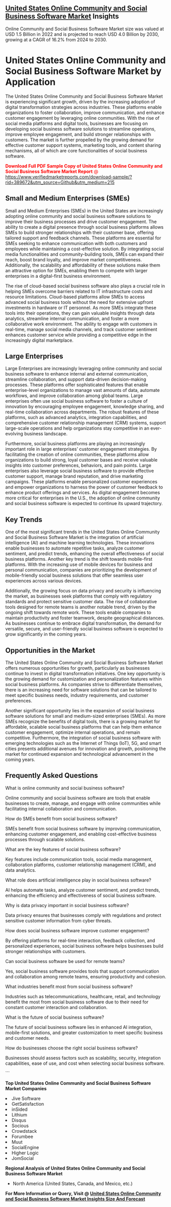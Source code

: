 <h2><a href="https://www.verifiedmarketreports.com/download-sample/?rid=389672&amp;utm_source=Github&amp;utm_medium=215" target="_blank">United States Online Community and Social Business Software Market</a> Insights</h2><p>Online Community and Social Business Software Market size was valued at USD 1.5 Billion in 2022 and is projected to reach USD 4.0 Billion by 2030, growing at a CAGR of 16.2% from 2024 to 2030.</p><p> <h1>United States Online Community and Social Business Software Market by Application</h1> <p>The United States Online Community and Social Business Software Market is experiencing significant growth, driven by the increasing adoption of digital transformation strategies across industries. These platforms enable organizations to foster collaboration, improve communication, and enhance customer engagement by leveraging online communities. With the rise of social media platforms and digital tools, businesses are focusing on developing social business software solutions to streamline operations, improve employee engagement, and build stronger relationships with customers. The market is further propelled by the growing demand for effective customer support systems, marketing tools, and content sharing mechanisms, all of which are core functionalities of social business software. <p><span class=""><span style="color: #ff0000;"><strong>Download Full PDF Sample Copy of United States Online Community and Social Business Software Market Report</strong> @ </span><a href="https://www.verifiedmarketreports.com/download-sample/?rid=389672&amp;utm_source=Github&amp;utm_medium=215" target="_blank">https://www.verifiedmarketreports.com/download-sample/?rid=389672&amp;utm_source=Github&amp;utm_medium=215</a></span></p></p> <h2>Small and Medium Enterprises (SMEs)</h2> <p>Small and Medium Enterprises (SMEs) in the United States are increasingly adopting online community and social business software solutions to improve their business processes and drive customer engagement. The ability to create a digital presence through social business platforms allows SMEs to build stronger relationships with their customer base, offering tailored support and feedback channels. These platforms are essential for SMEs seeking to enhance communication with both customers and employees while maintaining a cost-effective solution. By integrating social media functionalities and community-building tools, SMEs can expand their reach, boost brand loyalty, and improve market competitiveness. Additionally, the scalability and affordability of these solutions make them an attractive option for SMEs, enabling them to compete with larger enterprises in a digital-first business environment.</p> <p>The rise of cloud-based social business software also plays a crucial role in helping SMEs overcome barriers related to IT infrastructure costs and resource limitations. Cloud-based platforms allow SMEs to access advanced social business tools without the need for extensive upfront investments in hardware or IT personnel. As more SMEs integrate these tools into their operations, they can gain valuable insights through data analytics, streamline internal communication, and foster a more collaborative work environment. The ability to engage with customers in real-time, manage social media channels, and track customer sentiment enhances customer service while providing a competitive edge in the increasingly digital marketplace.</p> <h2>Large Enterprises</h2> <p>Large Enterprises are increasingly leveraging online community and social business software to enhance internal and external communication, streamline collaboration, and support data-driven decision-making processes. These platforms offer sophisticated features that enable enterprise-level organizations to manage vast amounts of data, automate workflows, and improve collaboration among global teams. Large enterprises often use social business software to foster a culture of innovation by encouraging employee engagement, knowledge sharing, and real-time collaboration across departments. The robust features of these platforms, such as advanced analytics, integration capabilities, and comprehensive customer relationship management (CRM) systems, support large-scale operations and help organizations stay competitive in an ever-evolving business landscape.</p> <p>Furthermore, social business platforms are playing an increasingly important role in large enterprises’ customer engagement strategies. By facilitating the creation of online communities, these platforms allow organizations to build strong, loyal customer bases and receive valuable insights into customer preferences, behaviors, and pain points. Large enterprises also leverage social business software to provide effective customer support, manage brand reputation, and drive marketing campaigns. These platforms enable personalized customer experiences and empower organizations to harness the power of customer feedback to enhance product offerings and services. As digital engagement becomes more critical for enterprises in the U.S., the adoption of online community and social business software is expected to continue its upward trajectory.</p> <h2>Key Trends</h2> <p>One of the most significant trends in the United States Online Community and Social Business Software Market is the integration of artificial intelligence (AI) and machine learning technologies. These innovations enable businesses to automate repetitive tasks, analyze customer sentiment, and predict trends, enhancing the overall effectiveness of social business platforms. Another key trend is the shift towards mobile-first platforms. With the increasing use of mobile devices for business and personal communication, companies are prioritizing the development of mobile-friendly social business solutions that offer seamless user experiences across various devices.</p> <p>Additionally, the growing focus on data privacy and security is influencing the market, as businesses seek platforms that comply with regulatory standards and protect sensitive customer data. The rise of collaborative tools designed for remote teams is another notable trend, driven by the ongoing shift towards remote work. These tools enable companies to maintain productivity and foster teamwork, despite geographical distances. As businesses continue to embrace digital transformation, the demand for versatile, secure, and user-friendly social business software is expected to grow significantly in the coming years.</p> <h2>Opportunities in the Market</h2> <p>The United States Online Community and Social Business Software Market offers numerous opportunities for growth, particularly as businesses continue to invest in digital transformation initiatives. One key opportunity is the growing demand for customization and personalization features within social business platforms. As companies strive to differentiate themselves, there is an increasing need for software solutions that can be tailored to meet specific business needs, industry requirements, and customer preferences.</p> <p>Another significant opportunity lies in the expansion of social business software solutions for small and medium-sized enterprises (SMEs). As more SMEs recognize the benefits of digital tools, there is a growing market for affordable, scalable social business platforms that can help them enhance customer engagement, optimize internal operations, and remain competitive. Furthermore, the integration of social business software with emerging technologies such as the Internet of Things (IoT), 5G, and smart cities presents additional avenues for innovation and growth, positioning the market for continued expansion and technological advancement in the coming years.</p> <h2>Frequently Asked Questions</h2> <p>What is online community and social business software?</p> <p>Online community and social business software are tools that enable businesses to create, manage, and engage with online communities while facilitating internal collaboration and communication.</p> <p>How do SMEs benefit from social business software?</p> <p>SMEs benefit from social business software by improving communication, enhancing customer engagement, and enabling cost-effective business processes through scalable solutions.</p> <p>What are the key features of social business software?</p> <p>Key features include communication tools, social media management, collaboration platforms, customer relationship management (CRM), and data analytics.</p> <p>What role does artificial intelligence play in social business software?</p> <p>AI helps automate tasks, analyze customer sentiment, and predict trends, enhancing the efficiency and effectiveness of social business software.</p> <p>Why is data privacy important in social business software?</p> <p>Data privacy ensures that businesses comply with regulations and protect sensitive customer information from cyber threats.</p> <p>How does social business software improve customer engagement?</p> <p>By offering platforms for real-time interaction, feedback collection, and personalized experiences, social business software helps businesses build stronger relationships with customers.</p> <p>Can social business software be used for remote teams?</p> <p>Yes, social business software provides tools that support communication and collaboration among remote teams, ensuring productivity and cohesion.</p> <p>What industries benefit most from social business software?</p> <p>Industries such as telecommunications, healthcare, retail, and technology benefit the most from social business software due to their need for constant customer interaction and collaboration.</p> <p>What is the future of social business software?</p> <p>The future of social business software lies in enhanced AI integration, mobile-first solutions, and greater customization to meet specific business and customer needs.</p> <p>How do businesses choose the right social business software?</p> <p>Businesses should assess factors such as scalability, security, integration capabilities, ease of use, and cost when selecting social business software.</p> ```</p><p><strong>Top United States Online Community and Social Business Software Market Companies</strong></p><div data-test-id=""><p><li>Jive Software</li><li> GetSatisfaction</li><li> inSided</li><li> Lithium</li><li> Disqus</li><li> Socious</li><li> Crowdstack</li><li> Forumbee</li><li> Muut</li><li> SocialEngine</li><li> Higher Logic</li><li> JomSocial</li></p><div><strong>Regional Analysis of&nbsp;United States Online Community and Social Business Software Market</strong></div><ul><li dir="ltr"><p dir="ltr">North America&nbsp;(United States, Canada, and Mexico, etc.)</p></li></ul><p><strong>For More Information or Query, Visit @&nbsp;</strong><strong><a href="https://www.verifiedmarketreports.com/product/online-community-and-social-business-software-market/?utm_source=Github&amp;utm_medium=215" target="_blank">United States Online Community and Social Business Software Market Insights Size And Forecast</a></strong></p></div>

